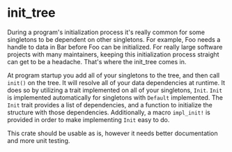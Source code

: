 # init_tree

During a program's initialization process it's really common for some singletons
to be dependent on other singletons. For example, Foo needs a handle to data in Bar
before Foo can be initialized. For really large software projects with many
maintainers, keeping this initialization process straight can get to be a headache.
That's where the init_tree comes in.

At program startup you add all of your singletons to the tree, and then call
`init()` on the tree. It will resolve all of your data dependencies at runtime.
It does so by utilizing a trait implemented on all of your singletons, `Init`.
`Init` is implemented automatically for singletons with `Default` implemented.
The `Init` trait provides a list of dependencies, and a function to initialize the
structure with those dependencies. Additionally, a macro `impl_init!` is provided
in order to make implementing `Init` easy to do.

This crate should be usable as is, however it needs better documentation and more
unit testing.
